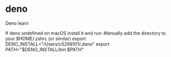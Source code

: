 # deno
Deno learn

If deno undefined on macOS install it and run:
Manually add the directory to your $HOME/.zshrc (or similar)
  export DENO_INSTALL="/Users/c5299101/.deno"
  export PATH="$DENO_INSTALL/bin:$PATH"
